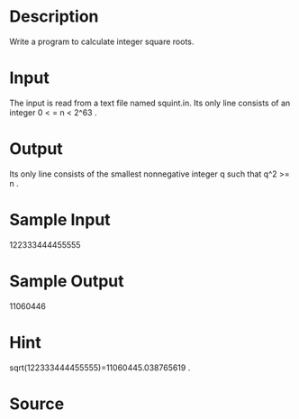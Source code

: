 
# Description

<div class="content">Write a program to calculate integer square roots.
</div>

# Input

<div class="content">The input is read from a text file named squint.in. Its only line consists of an
integer 0 &lt; = n &lt; 2^63 .
</div>

# Output

<div class="content"> Its only line consists of the
smallest nonnegative integer q such that q^2 &gt;= n .
</div>

# Sample Input

<div class="content"><span class="sampledata">122333444455555</span></div>

# Sample Output

<div class="content"><span class="sampledata">11060446<br/>
</span></div>

# Hint

<div class="content"><p>sqrt(122333444455555)=11060445.038765619 .</p></div>

# Source

<div class="content"><p><a href="problemset.php?search="></a></p></div>

